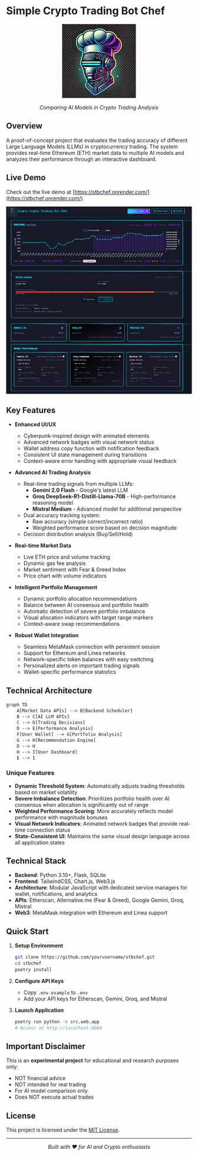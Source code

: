 # Simple Crypto Trading Bot Chef

<div align="center">
  <img src="src/web/static/robot.webp" alt="Trading Bot Chef Logo" width="200"/>
  <p><em>Comparing AI Models in Crypto Trading Analysis</em></p>
</div>

## Overview

A proof-of-concept project that evaluates the trading accuracy of different Large Language Models (LLMs) in cryptocurrency trading. The system provides real-time Ethereum (ETH) market data to multiple AI models and analyzes their performance through an interactive dashboard.

## Live Demo

Check out the live demo at [https://stbchef.onrender.com/](https://stbchef.onrender.com/)

<div align="center">
  <img src="src/web/static/website.jpg" alt="Trading Bot Chef Dashboard" width="800"/>
</div>

## Key Features

- **Enhanced UI/UX**
  - Cyberpunk-inspired design with animated elements
  - Advanced network badges with visual network status
  - Wallet address copy function with notification feedback
  - Consistent UI state management during transitions
  - Context-aware error handling with appropriate visual feedback

- **Advanced AI Trading Analysis**
  - Real-time trading signals from multiple LLMs:
    - **Gemini 2.0 Flash** - Google's latest LLM
    - **Groq DeepSeek-R1-Distill-Llama-70B** - High-performance reasoning model
    - **Mistral Medium** - Advanced model for additional perspective
  - Dual accuracy tracking system:
    - Raw accuracy (simple correct/incorrect ratio)
    - Weighted performance score based on decision magnitude
  - Decision distribution analysis (Buy/Sell/Hold)

- **Real-time Market Data**
  - Live ETH price and volume tracking
  - Dynamic gas fee analysis
  - Market sentiment with Fear & Greed Index
  - Price chart with volume indicators

- **Intelligent Portfolio Management**
  - Dynamic portfolio allocation recommendations
  - Balance between AI consensus and portfolio health
  - Automatic detection of severe portfolio imbalance
  - Visual allocation indicators with target range markers
  - Context-aware swap recommendations

- **Robust Wallet Integration**
  - Seamless MetaMask connection with persistent session
  - Support for Ethereum and Linea networks
  - Network-specific token balances with easy switching
  - Personalized alerts on important trading signals
  - Wallet-specific performance statistics

## Technical Architecture

```mermaid
graph TD
    A[Market Data APIs] --> B[Backend Scheduler]
    B --> C[AI LLM APIs]
    C --> D[Trading Decisions]
    D --> E[Performance Analysis]
    F[User Wallet] --> G[Portfolio Analysis]
    G --> H[Recommendation Engine]
    D --> H
    H --> I[User Dashboard]
    E --> I
```

### Unique Features

- **Dynamic Threshold System**: Automatically adjusts trading thresholds based on market volatility
- **Severe Imbalance Detection**: Prioritizes portfolio health over AI consensus when allocation is significantly out of range
- **Weighted Performance Scoring**: More accurately reflects model performance with magnitude bonuses
- **Visual Network Indicators**: Animated network badges that provide real-time connection status
- **State-Consistent UI**: Maintains the same visual design language across all application states

## Technical Stack

- **Backend**: Python 3.10+, Flask, SQLite
- **Frontend**: TailwindCSS, Chart.js, Web3.js
- **Architecture**: Modular JavaScript with dedicated service managers for wallet, notifications, and analytics
- **APIs**: Etherscan, Alternative.me (Fear & Greed), Google Gemini, Groq, Mistral
- **Web3**: MetaMask integration with Ethereum and Linea support

## Quick Start

1. **Setup Environment**
   ```bash
   git clone https://github.com/yourusername/stbchef.git
   cd stbchef
   poetry install
   ```

2. **Configure API Keys**
   - Copy `.env.example` to `.env`
   - Add your API keys for Etherscan, Gemini, Groq, and Mistral

3. **Launch Application**
   ```bash
   poetry run python -m src.web.app
   # Access at http://localhost:8080
   ```

## Important Disclaimer

This is an **experimental project** for educational and research purposes only:
- NOT financial advice
- NOT intended for real trading
- For AI model comparison only
- Does NOT execute actual trades

## License

This project is licensed under the [MIT License](LICENSE).

---
<div align="center">
  <em>Built with ❤️ for AI and Crypto enthusiasts</em>
</div>